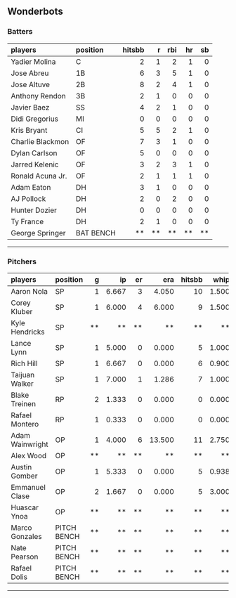 ## Wonderbots

### Batters

 
|players          |position  | hitsbb|  r| rbi| hr| sb| 
|:----------------|:---------|------:|--:|---:|--:|--:| 
|Yadier Molina    |C         |      2|  1|   2|  1|  0| 
|Jose Abreu       |1B        |      6|  3|   5|  1|  0| 
|Jose Altuve      |2B        |      8|  2|   4|  1|  0| 
|Anthony Rendon   |3B        |      2|  1|   0|  0|  0| 
|Javier Baez      |SS        |      4|  2|   1|  0|  0| 
|Didi Gregorius   |MI        |      0|  0|   0|  0|  0| 
|Kris Bryant      |CI        |      5|  5|   2|  1|  0| 
|Charlie Blackmon |OF        |      7|  3|   1|  0|  0| 
|Dylan Carlson    |OF        |      5|  0|   0|  0|  0| 
|Jarred Kelenic   |OF        |      3|  2|   3|  1|  0| 
|Ronald Acuna Jr. |OF        |      2|  1|   1|  1|  0| 
|Adam Eaton       |DH        |      3|  1|   0|  0|  0| 
|AJ Pollock       |DH        |      2|  0|   2|  0|  0| 
|Hunter Dozier    |DH        |      0|  0|   0|  0|  0| 
|Ty France        |DH        |      2|  1|   0|  0|  0| 
|George Springer  |BAT BENCH |     **| **|  **| **| **| 


* * *

### Pitchers

 
|players         |position    |  g|    ip| er|    era| hitsbb|  whip| so|  w| sv| 
|:---------------|:-----------|--:|-----:|--:|------:|------:|-----:|--:|--:|--:| 
|Aaron Nola      |SP          |  1| 6.667|  3|  4.050|     10| 1.500|  8|  0|  0| 
|Corey Kluber    |SP          |  1| 6.000|  4|  6.000|      9| 1.500|  6|  1|  0| 
|Kyle Hendricks  |SP          | **|    **| **|     **|     **|    **| **| **| **| 
|Lance Lynn      |SP          |  1| 5.000|  0|  0.000|      5| 1.000|  9|  1|  0| 
|Rich Hill       |SP          |  1| 6.667|  0|  0.000|      6| 0.900|  9|  1|  0| 
|Taijuan Walker  |SP          |  1| 7.000|  1|  1.286|      7| 1.000|  4|  1|  0| 
|Blake Treinen   |RP          |  2| 1.333|  0|  0.000|      0| 0.000|  0|  0|  0| 
|Rafael Montero  |RP          |  1| 0.333|  0|  0.000|      0| 0.000|  0|  0|  1| 
|Adam Wainwright |OP          |  1| 4.000|  6| 13.500|     11| 2.750|  2|  0|  0| 
|Alex Wood       |OP          | **|    **| **|     **|     **|    **| **| **| **| 
|Austin Gomber   |OP          |  1| 5.333|  0|  0.000|      5| 0.938|  6|  0|  0| 
|Emmanuel Clase  |OP          |  2| 1.667|  0|  0.000|      5| 3.000|  1|  0|  0| 
|Huascar Ynoa    |OP          | **|    **| **|     **|     **|    **| **| **| **| 
|Marco Gonzales  |PITCH BENCH | **|    **| **|     **|     **|    **| **| **| **| 
|Nate Pearson    |PITCH BENCH | **|    **| **|     **|     **|    **| **| **| **| 
|Rafael Dolis    |PITCH BENCH | **|    **| **|     **|     **|    **| **| **| **| 


* * *


